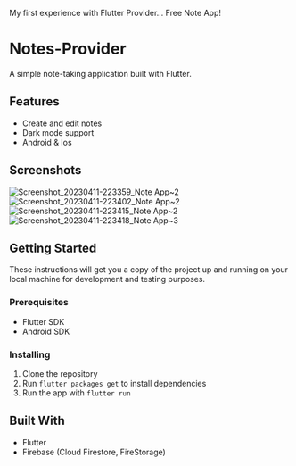 
My first experience with Flutter Provider... Free Note App!


# Notes-Provider

A simple note-taking application built with Flutter.

## Features

- Create and edit notes
- Dark mode support
- Android & Ios

## Screenshots

![Screenshot_20230411-223359_Note App~2](https://user-images.githubusercontent.com/105795587/231271990-14aa20ef-9679-47ad-a275-bb54f15274a2.png)
![Screenshot_20230411-223402_Note App~2](https://user-images.githubusercontent.com/105795587/231271994-6e09215e-0789-4e40-b3d8-55acfe42f081.png)
![Screenshot_20230411-223415_Note App~2](https://user-images.githubusercontent.com/105795587/231271997-6f1f8e53-331b-4c1c-9fa1-a3d089e4c388.png)
![Screenshot_20230411-223418_Note App~3](https://user-images.githubusercontent.com/105795587/231272000-90781ed0-2f4d-4f78-9ec0-9b6f9d8e2729.png)


## Getting Started

These instructions will get you a copy of the project up and running on your local machine for development and testing purposes.

### Prerequisites

- Flutter SDK
- Android SDK

### Installing

1. Clone the repository
2. Run `flutter packages get` to install dependencies
3. Run the app with `flutter run`

## Built With

- Flutter
- Firebase (Cloud Firestore, FireStorage)
